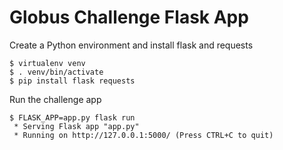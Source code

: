 # Globus Challenge Flask App

Create a Python environment and install flask and requests
```
$ virtualenv venv
$ . venv/bin/activate
$ pip install flask requests
```

Run the challenge app
```
$ FLASK_APP=app.py flask run
 * Serving Flask app "app.py"
 * Running on http://127.0.0.1:5000/ (Press CTRL+C to quit)
```
